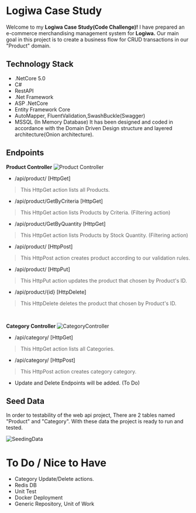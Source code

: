 # Logiwa Case Study

Welcome to my **Logiwa Case Study(Code Challenge)!** I have prepared an e-commerce merchandising management system for **Logiwa.**
Our main goal in this project is to create a business flow for CRUD transactions in our "Product" domain.


## Technology Stack

- .NetCore 5.0
- C#
- RestAPI
- .Net Framework
- ASP .NetCore
- Entity Framework Core
- AutoMapper, FluentValidation,SwashBuckle(Swagger)
- MSSQL (In Memory Database)
It has been designed and coded in accordance with the Domain Driven Design structure and layered architecture(Onion architecture).

## Endpoints
**Product Controller**
![Product Controller](https://i.ibb.co/zs5Fq2v/resim-2021-12-14-224210.png)

- /api/product/ [HttpGet]
> This HttpGet action lists all Products.

- /api/product/GetByCriteria [HttpGet]
> This HttpGet action lists Products by Criteria. (Filtering action)

- /api/product/GetByQuantity [HttpGet]
> This HttpGet action lists Products by Stock Quantity. (Filtering action)

- /api/product/ [HttpPost]
> This HttpPost action creates product according to our validation rules.

- /api/product/ [HttpPut]
> This HttpPut action updates the product that chosen by Product's ID.

- /api/product/{id} [HttpDelete]
> This HttpDelete deletes the product that chosen by Product's ID.

<br>

**Category Controller**
![CategoryController](https://i.ibb.co/GTNdGFY/resim-2021-12-14-225153.png)

- /api/category/ [HttpGet]
> This HttpGet action lists all Categories.

- /api/category/ [HttpPost]
> This HttpPost action creates category category.
- Update and Delete Endpoints will be added. (To Do)

## Seed Data

In order to testability of the web api project, There are 2 tables named "Product" and "Category". With these data the project is ready to run and tested.

![SeedingData](https://i.ibb.co/4gvsm0X/resim-2021-12-14-225842.png)

# To Do / Nice to Have

- Category Update/Delete actions.
- Redis DB
- Unit Test
- Docker Deployment
- Generic Repository, Unit of Work


